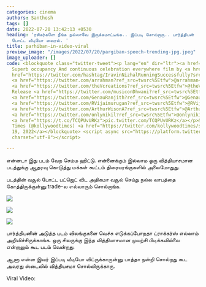 ```yaml
---
categories: cinema
authors: Santhosh
tags: []
date: 2022-07-20 13:42:13 +0530
heading: 'ரசிகர்களே நீங்க நல்லாவே இருக்கமாட்டீங்க.. இப்படி சொல்றாரு.. பார்த்திபன்
  போட்ட வீடியோ வைரல். '
title: parhiban-in-video-viral
preview_image: "/images/2022/07/20/pargiban-speech-trending-jpg.jpeg"
image_uploader: []
code: <blockquote class="twitter-tweet"><p lang="en" dir="ltr"><a href="https://twitter.com/hashtag/IravinNizhal?src=hash&amp;ref_src=twsrc%5Etfw">#IravinNizhal</a>
  Superb occupancy And continuous celebration everywhere film by <a href="https://twitter.com/rparthiepan?ref_src=twsrc%5Etfw">@rparthiepan</a><a
  href="https://twitter.com/hashtag/IravinNizhalRunningSuccessfully?src=hash&amp;ref_src=twsrc%5Etfw">#IravinNizhalRunningSuccessfully</a>
  <a href="https://twitter.com/arrahman?ref_src=twsrc%5Etfw">@arrahman</a> Musical
  <a href="https://twitter.com/theVcreations?ref_src=twsrc%5Etfw">@theVcreations</a>
  Release <a href="https://twitter.com/musiconDhwani?ref_src=twsrc%5Etfw">@musiconDhwani</a>
  <a href="https://twitter.com/GenauRanjith?ref_src=twsrc%5Etfw">@GenauRanjith</a>
  <a href="https://twitter.com/RVijaimurugan?ref_src=twsrc%5Etfw">@RVijaimurugan</a>
  <a href="https://twitter.com/ArthurWisonA?ref_src=twsrc%5Etfw">@ArthurWisonA</a>
  <a href="https://twitter.com/onlynikil?ref_src=twsrc%5Etfw">@onlynikil</a> <a href="https://twitter.com/CtcMediaboy?ref_src=twsrc%5Etfw">@CtcMediaBoy</a>
  <a href="https://t.co/TCQPUvURKz">pic.twitter.com/TCQPUvURKz</a></p>&mdash; Kollywood
  Times (@kollywoodtimes) <a href="https://twitter.com/kollywoodtimes/status/1549435155521015809?ref_src=twsrc%5Etfw">July
  19, 2022</a></blockquote> <script async src="https://platform.twitter.com/widgets.js"
  charset="utf-8"></script>

---
```

என்னடா இது படம் வேற செம்ம ஹிட்டு. என்னைக்கும் இல்லாம ஒரு வித்தியாசமான படத்துக்கு ஆதரவு கொடுத்து மக்கள் கூட்டம் திரையரங்குகளில் அலைமோதுது.

படத்தின் வசூல் போட்ட பட்ஜெட் விட அதிகமா வசூல் செய்து நல்ல லாபத்தை கோத்திருக்குன்னு trade-ல எல்லாரும் சொல்றாங்க.

![](/images/2022/07/20/iravin-nilal-video-1-jpg.jpeg)

![](/images/2022/07/20/iravin-nilal-video-3-jpg.jpeg)

![](/images/2022/07/20/iravin-nilal-video-2-jpg.jpeg)

பார்த்திபனின் அடுத்த படம் விலங்குகளை வெச்சு எடுக்கப்போறதா ட்ராக்கர்ஸ் எல்லாம் அறிவிச்சிருக்காங்க. ஒரு சிலருக்கு இந்த வித்தியாசமான முயற்சி பிடிக்கவில்லை என்றாலும் கூட படம் வென்றது.

ஆனா என்ன இவர்  இப்படி வீடியோ விட்ருக்காருன்னு பாத்தா நன்றி சொல்றது கூட அவரது ஸ்டைலில் வித்தியசமா சொல்லிருக்காரு.

Viral Video: